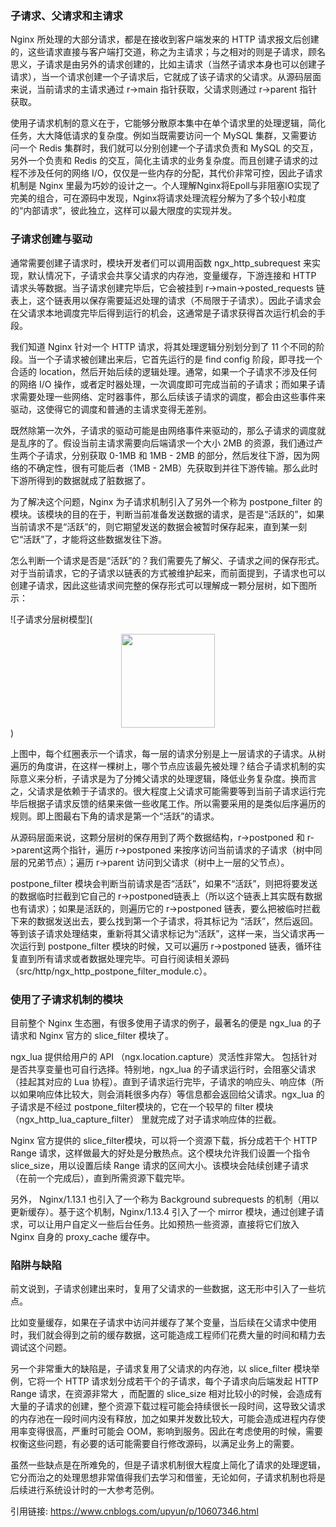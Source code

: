 ### 子请求、父请求和主请求

Nginx 所处理的大部分请求，都是在接收到客户端发来的 HTTP 请求报文后创建的，这些请求直接与客户端打交道，称之为主请求；与之相对的则是子请求，顾名思义，子请求是由另外的请求创建的，比如主请求（当然子请求本身也可以创建子请求），当一个请求创建一个子请求后，它就成了该子请求的父请求。从源码层面来说，当前请求的主请求通过 r->main 指针获取，父请求则通过 r->parent 指针获取。

使用子请求机制的意义在于，它能够分散原本集中在单个请求里的处理逻辑，简化任务，大大降低请求的复杂度。例如当既需要访问一个 MySQL 集群，又需要访问一个 Redis 集群时，我们就可以分别创建一个子请求负责和 MySQL 的交互，另外一个负责和 Redis 的交互，简化主请求的业务复杂度。而且创建子请求的过程不涉及任何的网络 I/O，仅仅是一些内存的分配，其代价非常可控，因此子请求机制是 Nginx 里最为巧妙的设计之一。个人理解Nginx将Epoll与非阻塞IO实现了完美的组合，可在源码中发现，Nginx将请求处理流程分解为了多个较小粒度的“内部请求”，彼此独立，这样可以最大限度的实现并发。

### 子请求创建与驱动
通常需要创建子请求时，模块开发者们可以调用函数 ngx_http_subrequest 来实现，默认情况下，子请求会共享父请求的内存池，变量缓存，下游连接和 HTTP 请求头等数据。当子请求创建完毕后，它会被挂到 r->main->posted_requests 链表上，这个链表用以保存需要延迟处理的请求（不局限于子请求）。因此子请求会在父请求本地调度完毕后得到运行的机会，这通常是子请求获得首次运行机会的手段。

我们知道 Nginx 针对一个 HTTP 请求，将其处理逻辑分别划分到了 11 个不同的阶段。当一个子请求被创建出来后，它首先运行的是 find config 阶段，即寻找一个合适的 location，然后开始后续的逻辑处理。通常，如果一个子请求不涉及任何的网络 I/O 操作，或者定时器处理，一次调度即可完成当前的子请求；而如果子请求需要处理一些网络、定时器事件，那么后续该子请求的调度，都会由这些事件来驱动，这使得它的调度和普通的主请求变得无差别。

既然除第一次外，子请求的驱动可能是由网络事件来驱动的，那么子请求的调度就是乱序的了。假设当前主请求需要向后端请求一个大小 2MB 的资源，我们通过产生两个子请求，分别获取 0-1MB 和 1MB - 2MB 的部分，然后发往下游，因为网络的不确定性，很有可能后者（1MB - 2MB）先获取到并往下游传输。那么此时下游所得到的数据就成了脏数据了。

为了解决这个问题，Nginx 为子请求机制引入了另外一个称为 postpone_filter 的模块。该模块的目的在于，判断当前准备发送数据的请求，是否是“活跃的”，如果当前请求不是“活跃”的，则它期望发送的数据会被暂时保存起来，直到某一刻它“活跃”了，才能将这些数据发往下游。

怎么判断一个请求是否是“活跃”的？我们需要先了解父、子请求之间的保存形式。对于当前请求，它的子请求以链表的方式被维护起来，而前面提到，子请求也可以创建子请求，因此这些请求间完整的保存形式可以理解成一颗分层树，如下图所示：

![子请求分层树模型](<div align=center><img width="150" height="150" src="https://github.com/wangsen1994/nginx-Source-reading/blob/master/datum/子请求分层树模型.jpg"/></div>)

上图中，每个红圈表示一个请求，每一层的请求分别是上一层请求的子请求。从树遍历的角度讲，在这样一棵树上，哪个节点应该最先被处理？结合子请求机制的实际意义来分析，子请求是为了分摊父请求的处理逻辑，降低业务复杂度。换而言之，父请求是依赖于子请求的。很大程度上父请求可能需要等到当前子请求运行完毕后根据子请求反馈的结果来做一些收尾工作。所以需要采用的是类似后序遍历的规则。即上图最右下角的请求是第一个“活跃”的请求。

从源码层面来说，这颗分层树的保存用到了两个数据结构，r->postponed 和 r->parent这两个指针，遍历 r->postponed 来按序访问当前请求的子请求（树中同层的兄弟节点）；遍历 r->parent 访问到父请求（树中上一层的父节点）。

postpone_filter 模块会判断当前请求是否“活跃”，如果不“活跃”，则把将要发送的数据临时拦截到它自己的 r->postponed链表上（所以这个链表上其实既有数据也有请求）；如果是活跃的，则遍历它的 r->postponed 链表，要么把被临时拦截下来的数据发送出去，要么找到第一个子请求，将其标记为 “活跃”，然后返回。等到该子请求处理结束，重新将其父请求标记为“活跃”，这样一来，当父请求再一次运行到 postpone_filter 模块的时候，又可以遍历 r->postponed 链表，循环往复直到所有请求或者数据处理完毕。可自行阅读相关源码（src/http/ngx_http_postpone_filter_module.c）。

### 使用了子请求机制的模块

目前整个 Nginx 生态圈，有很多使用子请求的例子，最著名的便是 ngx_lua 的子请求和 Nginx 官方的 slice_filter 模块了。

ngx_lua 提供给用户的 API （ngx.location.capture）灵活性非常大。 包括针对是否共享变量也可自行选择。特别地，ngx_lua 的子请求运行时，会阻塞父请求（挂起其对应的 Lua 协程）。直到子请求运行完毕，子请求的响应头、响应体（所以如果响应体比较大，则会消耗很多内存）等信息都会返回给父请求。ngx_lua 的子请求是不经过 postpone_filter模块的，它在一个较早的 filter 模块（ngx_http_lua_capture_filter） 里就完成了对子请求响应体的拦截。

Nginx 官方提供的 slice_filter模块，可以将一个资源下载，拆分成若干个 HTTP Range 请求，这样做最大的好处是分散热点。这个模块允许我们设置一个指令 slice_size，用以设置后续 Range 请求的区间大小。该模块会陆续创建子请求（在前一个完成后），直到所需资源下载完毕。

另外， Nginx/1.13.1 也引入了一个称为 Background subrequests 的机制（用以更新缓存）。基于这个机制，Nginx/1.13.4 引入了一个 mirror 模块，通过创建子请求，可以让用户自定义一些后台任务。比如预热一些资源，直接将它们放入 Nginx 自身的 proxy_cache 缓存中。

### 陷阱与缺陷

前文说到，子请求创建出来时，复用了父请求的一些数据，这无形中引入了一些坑点。

比如变量缓存，如果在子请求中访问并缓存了某个变量，当后续在父请求中使用时，我们就会得到之前的缓存数据，这可能造成工程师们花费大量的时间和精力去调试这个问题。

另一个非常重大的缺陷是，子请求复用了父请求的内存池，以 slice_filter 模块举例，它将一个 HTTP 请求划分成若干个的子请求，每个子请求向后端发起 HTTP Range 请求，在资源非常大 ，而配置的 slice_size 相对比较小的时候，会造成有大量的子请求的创建，整个资源下载过程可能会持续很长一段时间，这导致父请求的内存池在一段时间内没有释放，加之如果并发数比较大，可能会造成进程内存使用率变得很高，严重时可能会 OOM，影响到服务。因此在考虑使用的时候，需要权衡这些问题，有必要的话可能需要自行修改源码，以满足业务上的需要。

虽然一些缺点是在所难免的，但是子请求机制很大程度上简化了请求的处理逻辑，它分而治之的处理思想非常值得我们去学习和借鉴，无论如何，子请求机制也将是后续进行系统设计时的一大参考范例。

引用链接: https://www.cnblogs.com/upyun/p/10607346.html
